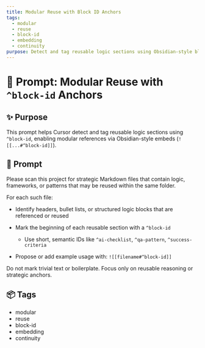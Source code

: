 ```yaml
---
title: Modular Reuse with Block ID Anchors
tags:
  - modular
  - reuse
  - block-id
  - embedding
  - continuity
purpose: Detect and tag reusable logic sections using Obsidian-style block ID anchors
---
```


# 🔁 Prompt: Modular Reuse with `^block-id` Anchors

## ✨ Purpose
This prompt helps Cursor detect and tag reusable logic sections using `^block-id`, enabling modular references via Obsidian-style embeds (`![[...#^block-id]]`).

## 🧠 Prompt

Please scan this project for strategic Markdown files that contain logic, frameworks, or patterns that may be reused within the same folder.

For each such file:

* Identify headers, bullet lists, or structured logic blocks that are referenced or reused
* Mark the beginning of each reusable section with a `^block-id`

  * Use short, semantic IDs like `^ai-checklist`, `^qa-pattern`, `^success-criteria`
* Propose or add example usage with:
  `![[filename#^block-id]]`

Do not mark trivial text or boilerplate. Focus only on reusable reasoning or strategic anchors.

## 📦 Tags
- modular
- reuse
- block-id
- embedding
- continuity